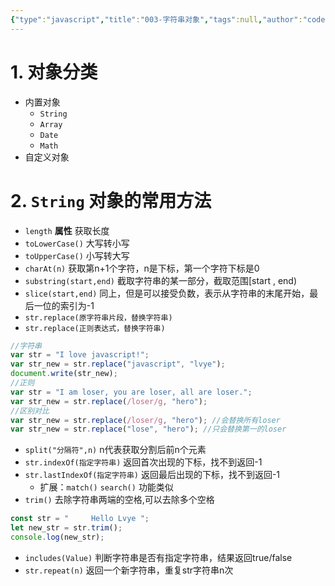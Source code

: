 ```yaml
---
{"type":"javascript","title":"003-字符串对象","tags":null,"author":"codertoro","establish":"2025-04-05","update":"2025-04-05","dg-publish":true,"permalink":"/Projects/003-JavaScript/003-字符串对象/","dgPassFrontmatter":true,"created":"2025-04-05T20:30:43.506+08:00","updated":"2025-04-11T09:38:49.751+08:00"}
---
```


# 1. 对象分类
- 内置对象
	- `String`  
	- `Array`
	- `Date`
	- `Math`
- 自定义对象
# 2. `String` 对象的常用方法
- `length` **属性** 获取长度
- `toLowerCase()` 大写转小写
- `toUpperCase()` 小写转大写
- `charAt(n)` 获取第n+1个字符，n是下标，第一个字符下标是0
- `substring(start,end)`  截取字符串的某一部分，截取范围[start , end)
- `slice(start,end)` 同上，但是可以接受负数，表示从字符串的末尾开始，最后一位的索引为-1
- `str.replace(原字符串片段，替换字符串)` 
- `str.replace(正则表达式，替换字符串)` 
```js
//字符串
var str = "I love javascript!";
var str_new = str.replace("javascript", "lvye");
document.write(str_new);
//正则
var str = "I am loser, you are loser, all are loser.";
var str_new = str.replace(/loser/g, "hero");
//区别对比
var str_new = str.replace(/loser/g, "hero"); //会替换所有loser
var str_new = str.replace("lose", "hero"); //只会替换第一的loser
```
- `split("分隔符",n)` n代表获取分割后前n个元素
- `str.indexOf(指定字符串)`  返回首次出现的下标，找不到返回-1
- `str.lastIndexOf(指定字符串)`  返回最后出现的下标，找不到返回-1
	- 扩展：`match()` `search()` 功能类似
- `trim()` 去除字符串两端的空格,可以去除多个空格
```js
const str = "     Hello Lvye ";
let new_str = str.trim();
console.log(new_str);
```
- `includes(Value)` 判断字符串是否有指定字符串，结果返回true/false
- `str.repeat(n)` 返回一个新字符串，重复str字符串n次
